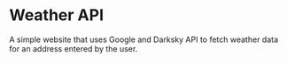 # Weather API

A simple website that uses Google and Darksky API to fetch weather data for an address entered by the user.  